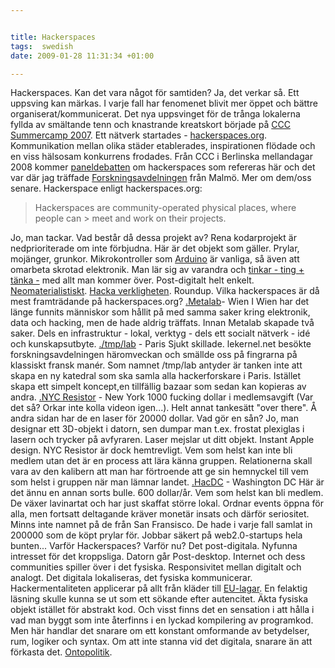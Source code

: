 ```yaml
---


title: Hackerspaces
tags:  swedish 
date: 2009-01-28 11:31:34 +01:00

---
```


Hackerspaces. Kan det vara något för samtiden? Ja, det verkar så. Ett uppsving kan märkas. I varje fall har fenomenet blivit mer öppet och bättre organiserat/kommunicerat. Det nya uppsvinget för de trånga lokalerna fyllda av smältande tenn och knastrande kreatskort började på [CCC Summercamp 2007](http://events.ccc.de/2008/01/14/chaos-communication-camp-2007-the-movie/). Ett nätverk startades - [hackerspaces.org](http://hackerspaces.org/wiki/Hacker_Spaces). Kommunikation mellan olika städer etablerades, inspirationen flödade och en viss hälsosam konkurrens frodades. Från CCC i Berlinska mellandagar 2008 kommer [paneldebatten](http://events.ccc.de/congress/2008/Fahrplan/events/2806.en.html) om hackerspaces som refereras här och det var där jag träffade [Forskningsavdelningen](http://www.forskningsavd.se/) från Malmö. Mer om dem/oss senare. Hackerspace enligt hackerspaces.org:

> Hackerspaces are community-operated physical places, where people can > meet and work on their projects.

Jo, man tackar. Vad består då dessa projekt av? Rena kodarprojekt är nedprioriterade om inte förbjudna. Här är det objekt som gäller. Prylar, mojänger, grunkor. Mikrokontroller som [Arduino](http://www.arduino.cc/) är vanliga, så även att omarbeta skrotad elektronik. Man lär sig av varandra och [tinkar - ting + tänka -](#) med allt man kommer över. Post-digitalt helt enkelt. [Neomaterialistiskt](http://tesantitesprotes.org/?tag=neomaterialism). [Hacka verkligheten](http://www.google.com/search?q=%22hacka+verkligheten%22). Roundup. Vilka hackerspaces är då mest framträdande på hackerspaces.org? [.Metalab](http://metalab.at/)- Wien I Wien har det länge funnits människor som hållit på med samma saker kring elektronik, data och hacking, men de hade aldrig träffats. Innan Metalab skapade två saker. Dels en infrastruktur - lokal, verktyg - dels ett socialt nätverk - idé och kunskapsutbyte. [./tmp/lab](http://www.tmplab.org/) - Paris Sjukt skillade. lekernel.net besökte forskningsavdelningen häromveckan och smällde oss på fingrarna på klassiskt fransk manér. Som namnet /tmp/lab antyder är tanken inte att skapa en ny katedral som ska samla alla hackerforskare i Paris. Istället skapa ett simpelt koncept,en tillfällig bazaar som sedan kan kopieras av andra. [.NYC Resistor](http://www.nycresistor.com/) - New York 1000 fucking dollar i medlemsavgift (Var det så? Orkar inte kolla videon igen...). Helt annat tankesätt "over there". Å andra sidan har de en laser för 20000 dollar. Vad gör en sån? Jo, man designar ett 3D-objekt i datorn, sen dumpar man t.ex. frostat plexiglas i lasern och trycker på avfyraren. Laser mejslar ut ditt objekt. Instant Apple design. NYC Resistor är dock hemtrevligt. Vem som helst kan inte bli medlem utan det är en process att lära känna gruppen. Relationerna skall vara av den kalibern att man har förtroende att ge sin hemnyckel till vem som helst i gruppen när man lämnar landet. [.HacDC](http://hacdc.org/) - Washington DC Här är det ännu en annan sorts bulle. 600 dollar/år. Vem som helst kan bli medlem. De växer lavinartat och har just skaffat större lokal. Ordnar events öppna för alla, men fortsatt deltagande kräver monetär insats och därför seriositet. Minns inte namnet på de från San Fransisco. De hade i varje fall samlat in 200000 som de köpt prylar för. Jobbar säkert på web2.0-startups hela bunten... Varför Hackerspaces? Varför nu? Det post-digitala. Nyfunna intresset för det kroppsliga. Datorn går Post-desktop. Internet och dess communities spiller över i det fysiska. Responsivitet mellan digitalt och analogt. Det digitala lokaliseras, det fysiska kommunicerar. Hackermentaliteten applicerar på allt från kläder till [EU-lagar](http://www.laquadrature.net/). En felaktig läsning skulle kunna se ut som ett sökande efter autencitet. Äkta fysiska objekt istället för abstrakt kod. Och visst finns det en sensation i att hålla i vad man byggt som inte återfinns i en lyckad kompilering av programkod. Men här handlar det snarare om ett konstant omformande av betydelser, rum, logiker och syntax. Om att inte stanna vid det digitala, snarare än att förkasta det. [Ontopolitik](http://christopherkullenberg.se/?p=386).
